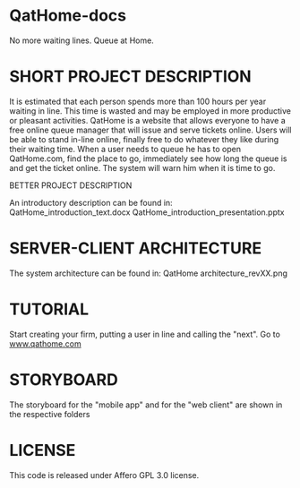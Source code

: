 # QatHome-docs
No more waiting lines. Queue at Home.


# SHORT PROJECT DESCRIPTION
It is estimated that each person spends more than 100 hours per year waiting in line. This time is wasted and may be employed in more productive or pleasant activities.
QatHome is a website that allows everyone to have a free online queue manager that will issue and serve tickets online. Users will be able to stand in-line online, finally free to do whatever they like during their waiting time. When a user needs to queue he has to open QatHome.com, find the place to go, immediately see how long the queue is and get the ticket online. The system will warn him when it is time to go. 

BETTER PROJECT DESCRIPTION

An introductory description can be found in:
QatHome_introduction_text.docx
QatHome_introduction_presentation.pptx

# SERVER-CLIENT ARCHITECTURE
The system architecture can be found in:
QatHome architecture_revXX.png

# TUTORIAL
Start creating your firm, putting a user in line and calling the "next". Go to www.qathome.com

# STORYBOARD
The storyboard for the "mobile app" and for the "web client" are shown in the respective folders

# LICENSE
This code is released under Affero GPL 3.0 license. 
